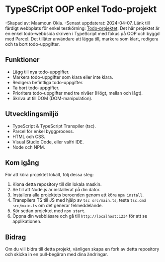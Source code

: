 # TypeSCript OOP enkel Todo-projekt

-Skapad av: Maamoun Okla.
-Senast uppdaterat: 2024-04-07.
Länk till färdigt webbplats för enkel testkörning:
[Todo-projektet](https://moment2-dt208g-typescript-maok1900.netlify.app/).
Det här projektet är en enkel todo-webbsida skriven i TypeScript med fokus på OOP och byggd med Parcel.
Det tillåter användare att lägga till, markera som klart, redigera och ta bort todo-uppgifter.

## Funktioner

- Lägg till nya todo-uppgifter.
- Markera todo-uppgifter som klara eller inte klara.
- Redigera befintliga todo-uppgifter.
- Ta bort todo-uppgifter.
- Prioritera todo-uppgifter med tre nivåer (Högt, mellan och lågt).
- Skriva ut till DOM (DOM-manipulation).

## Utvecklingsmiljö

- TypeScript & TypeScript Transpiler (tsc).
- Parcel för enkel byggprocess.
- HTML och CSS.
- Visual Studio Code, eller valfri IDE.
- Node och NPM.

## Kom igång

För att köra projektet lokalt, följ dessa steg:

1. Klona detta repository till din lokala maskin.
2. Se till att Node.js är installerat på din dator.
3. Installera alla projektets beroenden genom att köra `npm install`.
4. Transpilera TS till JS med hjälp av `tsc src/main.ts`, testa `tsc.cmd src/main.ts` om det generar felmeddelande.
5. Kör sedan projektet med `npm start`.
6. Öppna din webbläsare och gå till `http://localhost:1234` för att se applikationen.

## Bidrag

Om du vill bidra till detta projekt, vänligen skapa en fork av detta repository och skicka in en pull-begäran med dina ändringar.
